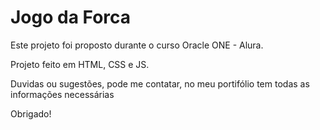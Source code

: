 <h1>Jogo da Forca</h1>

<p>Este projeto foi proposto durante o curso Oracle ONE - Alura.</p>

<p>Projeto feito em HTML, CSS e JS.</p>

<p>Duvidas ou sugestões, pode me contatar, no meu portifólio tem todas as informações necessárias</p>

<p>Obrigado!</p>
